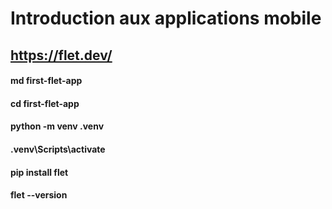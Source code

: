 # Introduction aux applications mobile
## https://flet.dev/

#### md first-flet-app
#### cd first-flet-app
#### python -m venv .venv
#### .venv\Scripts\activate

#### pip install flet

#### flet --version
